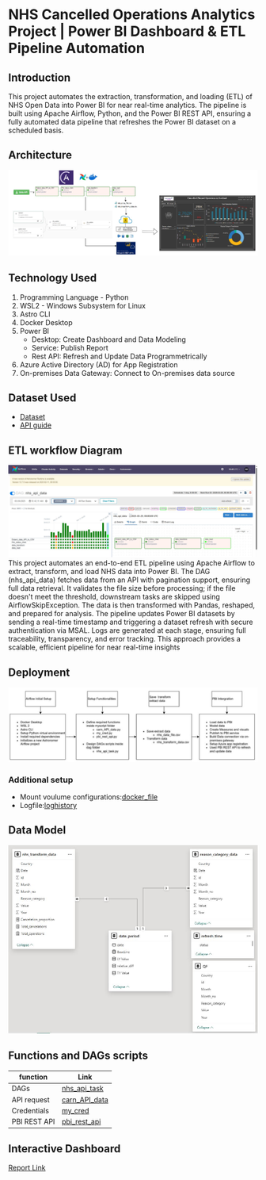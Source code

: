 # NHS Cancelled Operations Analytics Project | Power BI Dashboard & ETL Pipeline Automation

## Introduction
This project automates the extraction, transformation, and loading (ETL) of NHS Open Data into Power BI for near real-time analytics. The pipeline is built using Apache Airflow, Python, and the Power BI REST API, ensuring a fully automated data pipeline that refreshes the Power BI dataset on a scheduled basis.

## Architecture
![Project Architecture](1_architecture.JPG)

## Technology Used
1. Programming Language - Python
2. WSL2 - Windows Subsystem for Linux
3. Astro CLI
4. Docker Desktop
5. Power BI
    - Desktop: Create Dashboard and Data Modeling
    - Service: Publish Report 
    - Rest API: Refresh and Update Data Programmetrically
6. Azure Active Directory (AD) for App Registration
7. On-premises Data Gateway: Connect to On-premises data source
## Dataset Used
  - [Dataset](https://www.opendata.nhs.scot/dataset/cancelled-planned-operations/resource/df65826d-0017-455b-b312-828e47df325b)
  - [API guide](https://docs.ckan.org/en/latest/api/index.html)

## ETL workflow Diagram
![Directed Asyclic Graph](16_ETL_DAG_Graph.JPG)
This project automates an end-to-end ETL pipeline using Apache Airflow to extract, transform, and load NHS data into Power BI. The DAG (nhs_api_data) fetches data from an API with pagination support, ensuring full data retrieval. It validates the file size before processing; if the file doesn't meet the threshold, downstream tasks are skipped using AirflowSkipException. The data is then transformed with Pandas, reshaped, and prepared for analysis. The pipeline updates Power BI datasets by sending a real-time timestamp and triggering a dataset refresh with secure authentication via MSAL. Logs are generated at each stage, ensuring full traceability, transparency, and error tracking. This approach provides a scalable, efficient pipeline for near real-time insights

## Deployment 
![Deployment](Deployment.JPG)
###  Additional setup
- Mount voulume configurations:[docker_file](5_docker-compose.override.yml)
- Logfile:[loghistory](10_nhs_log.csv)

## Data Model
![DataModel](14_data_model.JPG)

## Functions and DAGs scripts
| function       | Link                                         |
| -------------- | -------------------------------------------- | 
| DAGs           | [nhs_api_task](9_nhs_api_task.py)            | 
| API request    | [carn_API_data](6_carn_API_data.py)          | 
| Credentials    | [my_cred](7_my_cred.py)                      |         
| PBI REST API   | [pbi_rest_api](8_pbi_rest_api.py)            |

## Interactive Dashboard
[Report Link](https://lnkd.in/ej-HYSdr)
